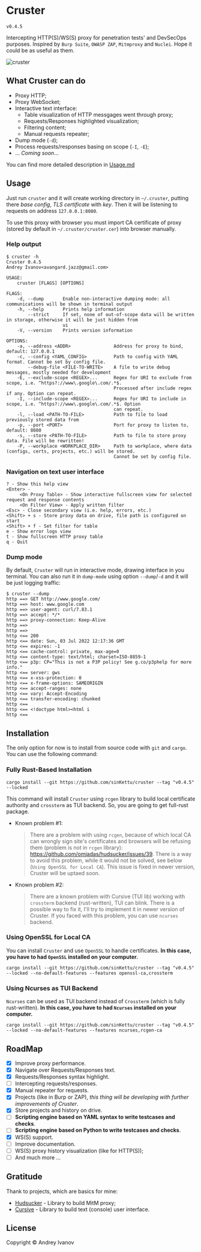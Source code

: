# Cruster

`v0.4.5`

Intercepting HTTP(S)/WS(S) proxy for penetration tests' and DevSecOps purposes.
Inspired by `Burp Suite`, `OWASP ZAP`, `Mitmproxy` and `Nuclei`. Hope it could be as useful as them.

![cruster](https://github.com/sinKettu/cruster/raw/master/static/cruster-main.png)

## What Cruster can do

- Proxy HTTP;
- Proxy WebSocket;
- Interactive text interface:
  - Table visualization of HTTP messgages went through proxy;
  - Requests/Responses highlighted visualization;
  - Filtering content;
  - Manual requests repeater;
- Dump mode (`-d`);
- Process requests/responses basing on scope (`-I`, `-E`);
- ... *Coming soon*...

You can find more detailed description in [Usage.md](https://github.com/sinKettu/cruster/blob/master/docs/Usage.md)

## Usage

Just run `cruster` and it will create working directory in `~/.cruster`, putting there *base config*, *TLS certificate* with *key*. Then it will be listening to requests on address `127.0.0.1:8080`.

To use this proxy with browser you must import CA certificate of proxy (stored by default in `~/.cruster/cruster.cer`) into browser manually.

### Help output

``` shell
$ cruster -h
Cruster 0.4.5
Andrey Ivanov<avangard.jazz@gmail.com>

USAGE:
    cruster [FLAGS] [OPTIONS]

FLAGS:
    -d, --dump       Enable non-interactive dumping mode: all communications will be shown in terminal output
    -h, --help       Prints help information
        --strict     If set, none of out-of-scope data will be written in storage, otherwise it will be just hidden from
                     ui
    -V, --version    Prints version information

OPTIONS:
    -a, --address <ADDR>                Address for proxy to bind, default: 127.0.0.1
    -c, --config <YAML_CONFIG>          Path to config with YAML format. Cannot be set by config file.
        --debug-file <FILE-TO-WRITE>    A file to write debug messages, mostly needed for development
    -E, --exclude-scope <REGEX>...      Regex for URI to exclude from scope, i.e. ^https?://www\.google\.com/.*$.
                                        Processed after include regex if any. Option can repeat.
    -I, --include-scope <REGEX>...      Regex for URI to include in scope, i.e. ^https?://www\.google\.com/.*$. Option
                                        can repeat.
    -l, --load <PATH-TO-FILE>           Path to file to load previously stored data from
    -p, --port <PORT>                   Port for proxy to listen to, default: 8080
    -s, --store <PATH-TO-FILE>          Path to file to store proxy data. File will be rewritten!
    -P, --workplace <WORKPLACE_DIR>     Path to workplace, where data (configs, certs, projects, etc.) will be stored.
                                        Cannot be set by config file.
```

### Navigation on text user interface

``` text
? - Show this help view
<Enter> -
     <On Proxy Table> - Show interactive fullscreen view for selected request and response contents
     <On Filter View> - Apply written filter
<Esc> - Close secondary view (i.e. help, errors, etc.)
<Shift> + s - Store proxy data on drive, file path is configured on start
<Shift> + f - Set filter for table
e - Show error logs view
t - Show fullscreen HTTP proxy table
q - Quit

```

### Dump mode

By default, `Cruster` will run in interactive mode, drawing interface in you terminal. You can also run it in `dump-mode` 
using option `--dump`/`-d` and it will be just logging traffic:

``` shell
$ cruster --dump
http ==> GET http://www.google.com/
http ==> host: www.google.com
http ==> user-agent: curl/7.83.1
http ==> accept: */*
http ==> proxy-connection: Keep-Alive
http ==>
http ==>
http <== 200
http <== date: Sun, 03 Jul 2022 12:17:36 GMT
http <== expires: -1
http <== cache-control: private, max-age=0
http <== content-type: text/html; charset=ISO-8859-1
http <== p3p: CP="This is not a P3P policy! See g.co/p3phelp for more info."
http <== server: gws
http <== x-xss-protection: 0
http <== x-frame-options: SAMEORIGIN
http <== accept-ranges: none
http <== vary: Accept-Encoding
http <== transfer-encoding: chunked
http <==
http <== <!doctype html><html i
http <==
```

## Installation

The only option for now is to install from source code with `git` and `cargo`. You can use the following command:

### Fully Rust-Based Installation

``` shell
cargo install --git https://github.com/sinKettu/cruster --tag "v0.4.5" --locked
```

This command will install `Cruster` using `rcgen` library to build local certificate authority and `crossterm` as TUI backend. So, you are going to get full-rust package.

- Known problem #1:

    > There are a problem with using `rcgen`, because of which local CA can wrongly sign site's certificates and browsers will be refusing them (problem is not in `rcgen` library): https://github.com/omjadas/hudsucker/issues/39. There is a way to avoid this problem, while it would not be solved, see below (`Using OpenSSL for Local CA`). This issue is fixed in newer version, Cruster will be uptaed soon.

- Known problem #2:

    > There are a known problem with Cursive (TUI lib) working with `crossterm` backend (rust-written), TUI can blink. There is a possible way to fix it, I'll try to implement it in newer version of Cruster. If you faced with this problem, you can use `ncurses` backend.

### Using OpenSSL for Local CA

You can install `Cruster` and use `OpenSSL` to handle certificates. **In this case, you have to had `OpenSSL` installed on your computer.**

``` shell
cargo install --git https://github.com/sinKettu/cruster --tag "v0.4.5" --locked --no-default-features --features openssl-ca,crossterm
```

### Using Ncurses as TUI Backend

`Ncurses` can be used as TUI backend instead of `Crossterm` (which is fully rust-written). **In this case, you have to had `Ncurses` installed on your computer.**

``` shell
cargo install --git https://github.com/sinKettu/cruster --tag "v0.4.5" --locked --no-default-features --features ncurses,rcgen-ca
```

## RoadMap

- [X] Improve proxy performance.
- [X] Navigate over Requests/Responses text.
- [X] Requests/Responses syntax highlight.
- [ ] Intercepting requests/responses.
- [X] Manual repeater for requests.
- [X] Projects (like in Burp or ZAP), *this thing will be developing with further improvements of Cruster*.
- [X] Store projects and history on drive.
- [ ] **Scripting engine based on YAML syntax to write testcases and checks**.
- [ ] **Scripting engine based on Python to write testcases and checks**.
- [X] WS(S) support.
- [ ] Improve documentation.
- [ ] WS(S) proxy history visualization (like for HTTP(S));
- [ ] And much more ...

## Gratitude

Thank to projects, which are basics for mine:

- [Hudsucker](https://github.com/omjadas/hudsucker) - Library to build MitM proxy;
- [Cursive](https://github.com/gyscos/cursive) - Library to build text (console) user interface.

## License

Copyright © Andrey Ivanov
